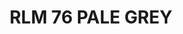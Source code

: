 ---
layout: product
title: "RLM 76 PALE GREY"
price: "300" 
desc: "Akrilna boja 17mL"
img_path: "/assets/img/A.MIG-0063.webp"
brand: "AMMO"
available: true
special_offer: false
new: false
soon: false
cat: "020000"
subcat: "020100"
subsubcat: "020101"
sifra: "A.MIG-0063"
popular: false
spec: false
---